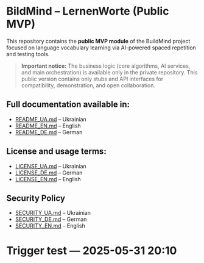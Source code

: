# BildMind – LernenWorte (Public MVP)

This repository contains the **public MVP module** of the BuildMind project
focused on language vocabulary learning via AI-powered spaced repetition and testing tools.

> **Important notice:**
> The business logic (core algorithms, AI services, and main orchestration) is available only in the private repository.
> This public version contains only stubs and API interfaces for compatibility, demonstration, and open collaboration.


## Full documentation available in:
- [README_UA.md](docs/README_UA.md) – Ukrainian
- [README_EN.md](docs/README_EN.md) – English
- [README_DE.md](docs/README_DE.md) – German

## License and usage terms:
- [LICENSE_UA.md](docs/LICENSE_UA.md) – Ukrainian
- [LICENSE_DE.md](docs/LICENSE_DE.md) – German
- [LICENSE_EN.md](docs/LICENSE_EN.md) – English

## Security Policy
- [SECURITY_UA.md](docs/SECURITY_UA.md) – Ukrainian
- [SECURITY_DE.md](docs/SECURITY_DE.md) – German
- [SECURITY_EN.md](docs/SECURITY_EN.md) – English

# Trigger test — 2025-05-31 20:10
